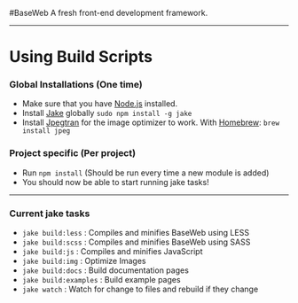 #BaseWeb
A fresh front-end development framework.

---

# Using Build Scripts

### Global Installations (One time)

* Make sure that you have [Node.js](http://nodejs.org/) installed.
* Install [Jake](https://github.com/mde/jake) globally `sudo npm install -g jake`
* Install [Jpegtran](http://jpegclub.org/jpegtran/) for the image optimizer to work. With [Homebrew](http://brew.sh/): `brew install jpeg`

### Project specific (Per project)

* Run `npm install` (Should be run every time a new module is added)
* You should now be able to start running jake tasks!

---

### Current jake tasks

* `jake build:less` : Compiles and minifies BaseWeb using LESS
* `jake build:scss` : Compiles and minifies BaseWeb using SASS
* `jake build:js` : Compiles and minifies JavaScript
* `jake build:img` : Optimize Images
* `jake build:docs` : Build documentation pages
* `jake build:examples` : Build example pages
* `jake watch` : Watch for change to files and rebuild if they change
